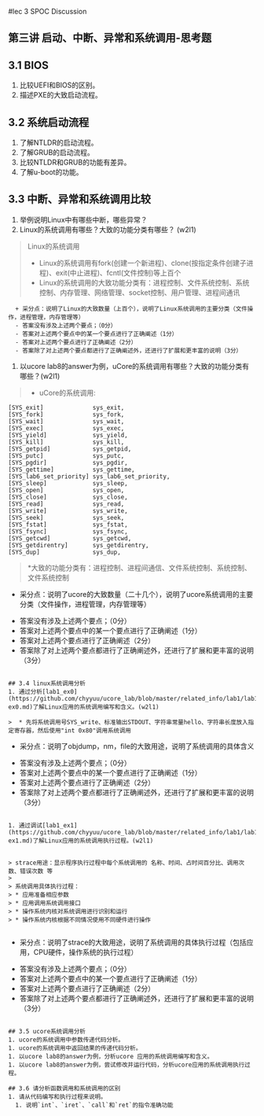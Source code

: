 #lec 3 SPOC Discussion

## 第三讲 启动、中断、异常和系统调用-思考题

## 3.1 BIOS
 1. 比较UEFI和BIOS的区别。
 1. 描述PXE的大致启动流程。

## 3.2 系统启动流程
 1. 了解NTLDR的启动流程。
 1. 了解GRUB的启动流程。
 1. 比较NTLDR和GRUB的功能有差异。
 1. 了解u-boot的功能。

## 3.3 中断、异常和系统调用比较
 1. 举例说明Linux中有哪些中断，哪些异常？
 1. Linux的系统调用有哪些？大致的功能分类有哪些？  (w2l1)


>  Linux的系统调用
>  * Linux的系统调用有fork(创建一个新进程)、clone(按指定条件创建子进程)、exit(中止进程)、fcntl(文件控制)等上百个
>  * Linux的系统调用的大致功能分类有：进程控制、文件系统控制、系统控制、内存管理、网络管理、socket控制、用户管理、进程间通讯



```
  + 采分点：说明了Linux的大致数量（上百个），说明了Linux系统调用的主要分类（文件操作，进程管理，内存管理等）
  - 答案没有涉及上述两个要点；（0分）
  - 答案对上述两个要点中的某一个要点进行了正确阐述（1分）
  - 答案对上述两个要点进行了正确阐述（2分）
  - 答案除了对上述两个要点都进行了正确阐述外，还进行了扩展和更丰富的说明（3分）
 ```
 
 1. 以ucore lab8的answer为例，uCore的系统调用有哪些？大致的功能分类有哪些？(w2l1)
 
>  * uCore的系统调用:

```
[SYS_exit]              sys_exit,
[SYS_fork]              sys_fork,
[SYS_wait]              sys_wait,
[SYS_exec]              sys_exec,
[SYS_yield]             sys_yield,
[SYS_kill]              sys_kill,
[SYS_getpid]            sys_getpid,
[SYS_putc]              sys_putc,
[SYS_pgdir]             sys_pgdir,
[SYS_gettime]           sys_gettime,
[SYS_lab6_set_priority] sys_lab6_set_priority,
[SYS_sleep]             sys_sleep,
[SYS_open]              sys_open,
[SYS_close]             sys_close,
[SYS_read]              sys_read,
[SYS_write]             sys_write,
[SYS_seek]              sys_seek,
[SYS_fstat]             sys_fstat,
[SYS_fsync]             sys_fsync,
[SYS_getcwd]            sys_getcwd,
[SYS_getdirentry]       sys_getdirentry,
[SYS_dup]               sys_dup,
 ```
>  *大致的功能分类有：进程控制、进程间通信、文件系统控制、系统控制、文件系统控制

  + 采分点：说明了ucore的大致数量（二十几个），说明了ucore系统调用的主要分类（文件操作，进程管理，内存管理等）
  - 答案没有涉及上述两个要点；（0分）
  - 答案对上述两个要点中的某一个要点进行了正确阐述（1分）
  - 答案对上述两个要点进行了正确阐述（2分）
  - 答案除了对上述两个要点都进行了正确阐述外，还进行了扩展和更丰富的说明（3分）
 ```
 
## 3.4 linux系统调用分析
 1. 通过分析[lab1_ex0](https://github.com/chyyuu/ucore_lab/blob/master/related_info/lab1/lab1-ex0.md)了解Linux应用的系统调用编写和含义。(w2l1)
 
>  * 先将系统调用号SYS_write、标准输出STDOUT、字符串常量hello、字符串长度放入指定寄存器，然后使用"int 0x80"调用系统调用

 ```
  + 采分点：说明了objdump，nm，file的大致用途，说明了系统调用的具体含义
  - 答案没有涉及上述两个要点；（0分）
  - 答案对上述两个要点中的某一个要点进行了正确阐述（1分）
  - 答案对上述两个要点进行了正确阐述（2分）
  - 答案除了对上述两个要点都进行了正确阐述外，还进行了扩展和更丰富的说明（3分）
 
 ```
 
 1. 通过调试[lab1_ex1](https://github.com/chyyuu/ucore_lab/blob/master/related_info/lab1/lab1-ex1.md)了解Linux应用的系统调用执行过程。(w2l1)
 

> strace用途：显示程序执行过程中每个系统调用的 名称、时间、占时间百分比、调用次数、错误次数 等
>
> 系统调用具体执行过程：
> * 应用准备相应参数
> * 应用调用系统调用接口
> * 操作系统内核对系统调用进行识别和运行
> * 操作系统内核根据不同情况使用不同硬件进行操作
 

 ```
  + 采分点：说明了strace的大致用途，说明了系统调用的具体执行过程（包括应用，CPU硬件，操作系统的执行过程）
  - 答案没有涉及上述两个要点；（0分）
  - 答案对上述两个要点中的某一个要点进行了正确阐述（1分）
  - 答案对上述两个要点进行了正确阐述（2分）
  - 答案除了对上述两个要点都进行了正确阐述外，还进行了扩展和更丰富的说明（3分）
 ```
 
## 3.5 ucore系统调用分析
 1. ucore的系统调用中参数传递代码分析。
 1. ucore的系统调用中返回结果的传递代码分析。
 1. 以ucore lab8的answer为例，分析ucore 应用的系统调用编写和含义。
 1. 以ucore lab8的answer为例，尝试修改并运行代码，分析ucore应用的系统调用执行过程。
 
## 3.6 请分析函数调用和系统调用的区别
 1. 请从代码编写和执行过程来说明。
   1. 说明`int`、`iret`、`call`和`ret`的指令准确功能
 
